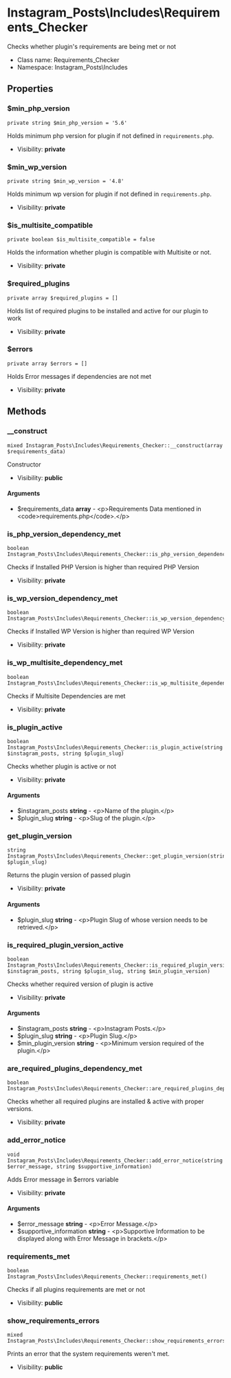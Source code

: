 Instagram_Posts\Includes\Requirements_Checker
===============

Checks whether plugin&#039;s requirements are being met or not




* Class name: Requirements_Checker
* Namespace: Instagram_Posts\Includes





Properties
----------


### $min_php_version

    private string $min_php_version = '5.6'

Holds minimum php version for plugin if not defined in `requirements.php`.



* Visibility: **private**


### $min_wp_version

    private string $min_wp_version = '4.8'

Holds minimum wp version for plugin if not defined in `requirements.php`.



* Visibility: **private**


### $is_multisite_compatible

    private boolean $is_multisite_compatible = false

Holds the information whether plugin is compatible with Multisite or not.



* Visibility: **private**


### $required_plugins

    private array $required_plugins = []

Holds list of required plugins to be installed and active for our plugin to work



* Visibility: **private**


### $errors

    private array $errors = []

Holds Error messages if dependencies are not met



* Visibility: **private**


Methods
-------


### __construct

    mixed Instagram_Posts\Includes\Requirements_Checker::__construct(array $requirements_data)

Constructor



* Visibility: **public**


#### Arguments
* $requirements_data **array** - &lt;p&gt;Requirements Data mentioned in &lt;code&gt;requirements.php&lt;/code&gt;.&lt;/p&gt;



### is_php_version_dependency_met

    boolean Instagram_Posts\Includes\Requirements_Checker::is_php_version_dependency_met()

Checks if Installed PHP Version is higher than required PHP Version



* Visibility: **private**




### is_wp_version_dependency_met

    boolean Instagram_Posts\Includes\Requirements_Checker::is_wp_version_dependency_met()

Checks if Installed WP Version is higher than required WP Version



* Visibility: **private**




### is_wp_multisite_dependency_met

    boolean Instagram_Posts\Includes\Requirements_Checker::is_wp_multisite_dependency_met()

Checks if Multisite Dependencies are met



* Visibility: **private**




### is_plugin_active

    boolean Instagram_Posts\Includes\Requirements_Checker::is_plugin_active(string $instagram_posts, string $plugin_slug)

Checks whether plugin is active or not



* Visibility: **private**


#### Arguments
* $instagram_posts **string** - &lt;p&gt;Name of the plugin.&lt;/p&gt;
* $plugin_slug **string** - &lt;p&gt;Slug of the plugin.&lt;/p&gt;



### get_plugin_version

    string Instagram_Posts\Includes\Requirements_Checker::get_plugin_version(string $plugin_slug)

Returns the plugin version of passed plugin



* Visibility: **private**


#### Arguments
* $plugin_slug **string** - &lt;p&gt;Plugin Slug of whose version needs to be retrieved.&lt;/p&gt;



### is_required_plugin_version_active

    boolean Instagram_Posts\Includes\Requirements_Checker::is_required_plugin_version_active(string $instagram_posts, string $plugin_slug, string $min_plugin_version)

Checks whether required version of plugin is active



* Visibility: **private**


#### Arguments
* $instagram_posts **string** - &lt;p&gt;Instagram Posts.&lt;/p&gt;
* $plugin_slug **string** - &lt;p&gt;Plugin Slug.&lt;/p&gt;
* $min_plugin_version **string** - &lt;p&gt;Minimum version required of the plugin.&lt;/p&gt;



### are_required_plugins_dependency_met

    boolean Instagram_Posts\Includes\Requirements_Checker::are_required_plugins_dependency_met()

Checks whether all required plugins are installed & active with proper versions.



* Visibility: **private**




### add_error_notice

    void Instagram_Posts\Includes\Requirements_Checker::add_error_notice(string $error_message, string $supportive_information)

Adds Error message in $errors variable



* Visibility: **private**


#### Arguments
* $error_message **string** - &lt;p&gt;Error Message.&lt;/p&gt;
* $supportive_information **string** - &lt;p&gt;Supportive Information to be displayed along with Error Message in brackets.&lt;/p&gt;



### requirements_met

    boolean Instagram_Posts\Includes\Requirements_Checker::requirements_met()

Checks if all plugins requirements are met or not



* Visibility: **public**




### show_requirements_errors

    mixed Instagram_Posts\Includes\Requirements_Checker::show_requirements_errors()

Prints an error that the system requirements weren't met.



* Visibility: **public**




